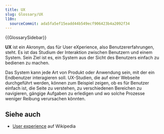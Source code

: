 ```yaml
---
title: UX
slug: Glossary/UX
l10n:
  sourceCommit: ada5fa5ef15eadd44b549ecf906423b4a2092f34
---
```


{{GlossarySidebar}}

**UX** ist ein Akronym, das für User eXperience, also Benutzererfahrungen, steht. Es ist das Studium der Interaktion zwischen Benutzern und einem System. Sein Ziel ist es, ein System aus der Sicht des Benutzers einfach zu bedienen zu machen.

Das System kann jede Art von Produkt oder Anwendung sein, mit der ein Endbenutzer interagieren soll. UX-Studien, die auf einer Webseite durchgeführt werden, können zum Beispiel zeigen, ob es für Benutzer einfach ist, die Seite zu verstehen, zu verschiedenen Bereichen zu navigieren, gängige Aufgaben zu erledigen und wo solche Prozesse weniger Reibung verursachen könnten.

## Siehe auch

- [User experience](https://en.wikipedia.org/wiki/User_experience) auf Wikipedia
